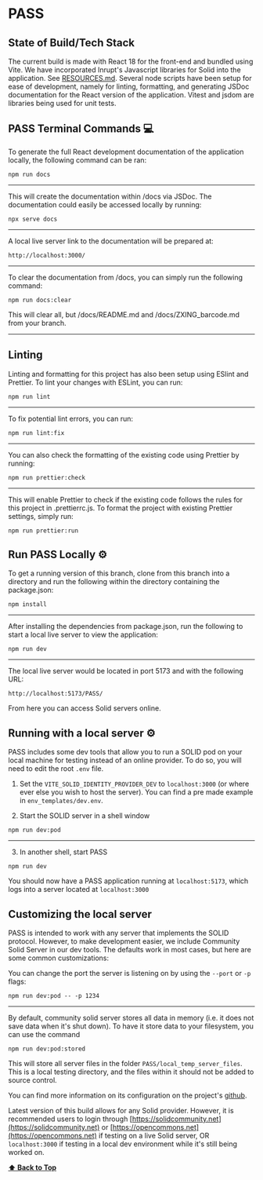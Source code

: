 # PASS

## State of Build/Tech Stack

The current build is made with React 18 for the front-end and bundled using Vite. We have incorporated Inrupt's Javascript libraries for Solid into the application. See [RESOURCES.md](RESOURCES.md). Several node scripts have been setup for ease of development, namely for linting, formatting, and generating JSDoc documentation for the React version of the application. Vitest and jsdom are libraries being used for unit tests.

## PASS Terminal Commands 💻

To generate the full React development documentation of the application locally, the following command can be ran:

```shell
npm run docs
```
---

This will create the documentation within /docs via JSDoc. The documentation could easily be accessed locally by running:

```shell
npx serve docs
```
---

A local live server link to the documentation will be prepared at:

```shell
http://localhost:3000/
```
---

To clear the documentation from /docs, you can simply run the following command:

```shell
npm run docs:clear
```

This will clear all, but /docs/README.md and /docs/ZXING_barcode.md from your branch.

---

## Linting

Linting and formatting for this project has also been setup using ESlint and Prettier. To lint your changes with ESLint, you can run:

```shell
npm run lint
```
---

To fix potential lint errors, you can run:

```shell
npm run lint:fix
```
---

You can also check the formatting of the existing code using Prettier by running:

```shell
npm run prettier:check
```
---

This will enable Prettier to check if the existing code follows the rules for this project in .prettierrc.js. To format the project with existing Prettier settings, simply run:

```shell
npm run prettier:run
```

## Run PASS Locally ⚙️

To get a running version of this branch, clone from this branch into a directory and run the following within the directory containing the package.json:

```shell
npm install
```
---

After installing the dependencies from package.json, run the following to start a local live server to view the application:

```shell
npm run dev
```
---

The local live server would be located in port 5173 and with the following URL:

```shell
http://localhost:5173/PASS/
```

From here you can access Solid servers online.

## Running with a local server ⚙️

PASS includes some dev tools that allow you to run a SOLID pod on your local machine for testing instead of an online provider.
To do so, you will need to edit the root `.env` file.

1. Set the `VITE_SOLID_IDENTITY_PROVIDER_DEV` to `localhost:3000` (or where ever else you wish to host the server). You can find a pre made example in `env_templates/dev.env`.

2. Start the SOLID server in a shell window

```shell
npm run dev:pod
```

---

3. In another shell, start PASS

```shell
npm run dev
```

You should now have a PASS application running at `localhost:5173`, which logs into a server located at `localhost:3000`

## Customizing the local server

PASS is intended to work with any server that implements the SOLID protocol. However, to make development easier, we include Community Solid Server in our dev tools. The defaults work in most cases, but here are some common customizations:

You can change the port the server is listening on by using the `--port` or `-p` flags:

```shell
npm run dev:pod -- -p 1234
```
---

By default, community solid server stores all data in memory (i.e. it does not save data when it's shut down). To have it store data to your filesystem, you can use the command

```shell
npm run dev:pod:stored
```

This will store all server files in the folder `PASS/local_temp_server_files`. This is a local testing directory, and the files within it should not be added to source control.

You can find more information on its configuration on the project's [github](https://github.com/CommunitySolidServer/CommunitySolidServer#configuring-the-server).

Latest version of this build allows for any Solid provider. However, it is recommended users to login through [https://solidcommunity.net](https://solidcommunity.net) or [https://opencommons.net](https://opencommons.net) if testing on a live Solid server, OR `localhost:3000` if testing in a local dev environment while it's still being worked on.

**[⬆️ Back to Top](#pass)**
